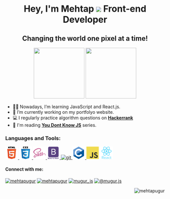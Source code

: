 <h1 align="center">Hey, I'm Mehtap <img src="https://raw.githubusercontent.com/aemmadi/aemmadi/master/wave.gif" width="30px"> Front-end Developer</h1> 
<h2 align="center">Changing the world one pixel at a time!</h2>

<p align="center"> <img src="https://octodex.github.com/images/daftpunktocat-thomas.gif" height="160px" width="160px"> <img src="https://octodex.github.com/images/daftpunktocat-guy.gif" height="160px" width="160px"> </p>

- 👩‍💻 Nowadays, I’m learning JavaScript and React.js.
- 🔭 I’m currently working on my portfolyo website.
- 💻 I regularly practice algorithm questions on [**Hackerrank**](https://www.hackerrank.com/)
- 📖 I'm reading [**You Dont Know JS**](https://github.com/getify/You-Dont-Know-JS) series.

<h3 align="left">Languages and Tools:</h3>
<div width="50%">
<p align="left" width="50%">
  <a href="https://www.w3.org/html/" target="_blank"> <img src="https://raw.githubusercontent.com/devicons/devicon/master/icons/html5/html5-original-wordmark.svg" alt="html5" width="40" height="40" /> </a> 
  <a href="https://www.w3schools.com/css/" target="_blank"> <img src="https://raw.githubusercontent.com/devicons/devicon/master/icons/css3/css3-original-wordmark.svg" alt="css3" width="40" height="40" /> </a>
  <a href="https://sass-lang.com" target="_blank"> <img src="https://raw.githubusercontent.com/devicons/devicon/master/icons/sass/sass-original.svg" alt="sass" width="40" height="40" /> </a>
  <a href="https://getbootstrap.com" target="_blank"> <img src="https://raw.githubusercontent.com/devicons/devicon/master/icons/bootstrap/bootstrap-plain-wordmark.svg" alt="bootstrap" width="40" height="40" /> </a>
  <a href="https://git-scm.com/" target="_blank"> <img src="https://www.vectorlogo.zone/logos/git-scm/git-scm-icon.svg" alt="git" width="40" height="40" /> </a>
  <a href="https://www.cprogramming.com/" target="_blank"> <img src="https://raw.githubusercontent.com/devicons/devicon/master/icons/c/c-original.svg" alt="c" width="40" height="40"/> </a>
  <a href="https://www.javascript.com" target="_blank"> <img src="https://raw.githubusercontent.com/devicons/devicon/master/icons/javascript/javascript-original.svg" alt="javascript" width="40" height="40" /></a>
  <a href="https://reactjs.org/" target="_blank"> <img src="https://raw.githubusercontent.com/devicons/devicon/master/icons/react/react-original-wordmark.svg" alt="react" width="40" height="40"/> </a></p>

<h4 align="left">Connect with me:</h4>
<p align="left" width="50%">
<a href="https://www.linkedin.com/in/mehtapugur" target="blank"><img align="center" src="https://raw.githubusercontent.com/rahuldkjain/github-profile-readme-generator/master/src/images/icons/Social/linked-in-alt.svg" alt="mehtapugur" height="30" width="40" /></a>
<a href="https://codepen.io/mehtapugur" target="blank"><img align="center" src="https://user-images.githubusercontent.com/24686636/134751931-dd80bd8a-e4bb-4ebe-9837-ad7b83f0c306.png" alt="mehtapugur" height="32" width="34" /></a>
<a href="https://www.hackerrank.com/mugur_js" target="blank"><img align="center" src="https://raw.githubusercontent.com/rahuldkjain/github-profile-readme-generator/master/src/images/icons/Social/hackerrank.svg" alt="mugur_js" height="30" width="40" /></a>
<a href="https://medium.com/@mugur.js" target="blank"><img align="center" src="https://raw.githubusercontent.com/rahuldkjain/github-profile-readme-generator/master/src/images/icons/Social/medium.svg" alt="@mugur.js" height="30" width="40" /></a>
</div>
<div width="50%">
<p align="right" width="50%"><img src="https://github-readme-stats.vercel.app/api/top-langs?username=mehtapugur&show_icons=true&locale=en&layout=compact" alt="mehtapugur" width="100" height="200" /></p>
<br>
</p>
<div>
